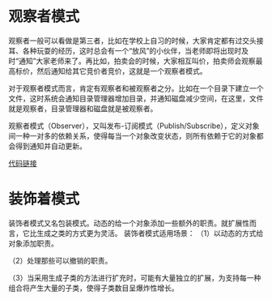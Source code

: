 # 观察者模式
观察者一般可以看做是第三者，比如在学校上自习的时候，大家肯定都有过交头接耳、各种玩耍的经历，这时总会有一个“放风”的小伙伴，当老师即将出现时及时“通知”大家老师来了。再比如，拍卖会的时候，大家相互叫价，拍卖师会观察最高标价，然后通知给其它竞价者竞价，这就是一个观察者模式。

对于观察者模式而言，肯定有观察者和被观察者之分。比如在一个目录下建立一个文件，这时系统会通知目录管理器增加目录，并通知磁盘减少空间，在这里，文件就是观察者，目录管理器和磁盘就是被观察者。

观察者模式（Observer），又叫发布-订阅模式（Publish/Subscribe），定义对象间一种一对多的依赖关系，使得每当一个对象改变状态，则所有依赖于它的对象都会得到通知并自动更新。

[代码链接](./watcher)

# 装饰着模式
装饰者模式又名包装模式。动态的给一个对象添加一些额外的职责。就扩展性而言，它比生成之类的方式更为灵活。
装饰者模式适用场景：
（1）以动态的方式给对象添加职责。

（2）处理那些可以撤销的职责。

（3）当采用生成子类的方法进行扩充时，可能有大量独立的扩展，为支持每一种组合将产生大量的子类，使得子类数目呈爆炸性增长。
